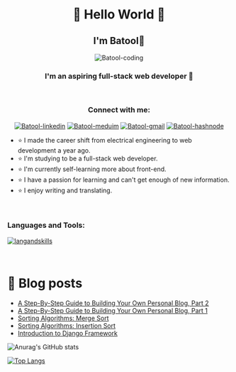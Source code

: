 <h1 align="center"> 👋 Hello World 👋 </h1>
<h2 align="center">I'm Batool💜</h2>

<p align="center">
    <img  alt="Batool-coding" src="https://resultpediabd.com/wp-content/uploads/2019/08/me.gif">
</p>

<h3 align="center">I'm an aspiring full-stack web developer 💜</h3>


<br/>


<h3 align="center">Connect with me:</h3>
<p align="center">
<a href="https://www.linkedin.com/in/batool-ragayah" target="_blank"><img align="center" src="https://img.shields.io/badge/linkedin-%230077B5.svg?style=for-the-badge&logo=linkedin&logoColor=white" alt="Batool-linkedin"/></a>
<a href="https://medium.com/@batoolragayah" target="_blank"><img align="center" src="https://img.shields.io/badge/Medium-12100E?style=for-the-badge&logo=medium&logoColor=white" alt="Batool-meduim"/></a>
<a href="mailto:+batoolbtoush98@gmail.com" target="_blank"><img align="center" src="https://img.shields.io/badge/Gmail-D14836?style=for-the-badge&logo=gmail&logoColor=white" alt="Batool-gmail"/></a>
<a href="https://batoolragayah.hashnode.dev/" target="_blank"><img align="center" src="https://img.shields.io/badge/Hashnode-2962FF?style=for-the-badge&logo=hashnode&logoColor=white" alt="Batool-hashnode"/></a>


<br />

- ⭐ I made the career shift from electrical engineering to web development a year ago.
- ⭐ I'm studying to be a full-stack web developer.
- ⭐ I'm currently self-learning more about front-end.
- ⭐ I have a passion for learning and can't get enough of new information.
- ⭐ I enjoy writing and translating.


<br />

<h3 align="left">Languages and Tools:</h3>

[![langandskills](https://skillicons.dev/icons?i=html,css,js,python,nodejs,nextjs,bootstrap,tailwindcss,django,react,vscode,docker)](https://skillicons.dev)


<br/>


# 📓 Blog posts
<!-- BLOG-POST-LIST:START -->
- [A Step-By-Step Guide to Building Your Own Personal Blog, Part 2](https://batoolragayah.hashnode.dev/a-step-by-step-guide-to-building-your-own-personal-blog-part-2)
- [A Step-By-Step Guide to Building Your Own Personal Blog, Part 1](https://batoolragayah.hashnode.dev/a-step-by-step-guide-to-building-your-own-personal-blog-part-1)
- [Sorting Algorithms: Merge Sort](https://batoolragayah.hashnode.dev/sorting-algorithms-merge-sort)
- [Sorting Algorithms: Insertion Sort](https://batoolragayah.hashnode.dev/sorting-algorithms-insertion-sort)
- [Introduction to Django Framework](https://batoolragayah.hashnode.dev/introduction-to-django-framework)
<!-- BLOG-POST-LIST:END -->





![Anurag's GitHub stats](https://github-readme-stats.vercel.app/api?username=BatoolBtoush&count_private=true&show_icons=true&theme=dark)


[![Top Langs](https://github-readme-stats.vercel.app/api/top-langs/?username=BatoolBtoush&layout=compact&langs_count=8&theme=dark)](https://github.com/anuraghazra/github-readme-stats)


